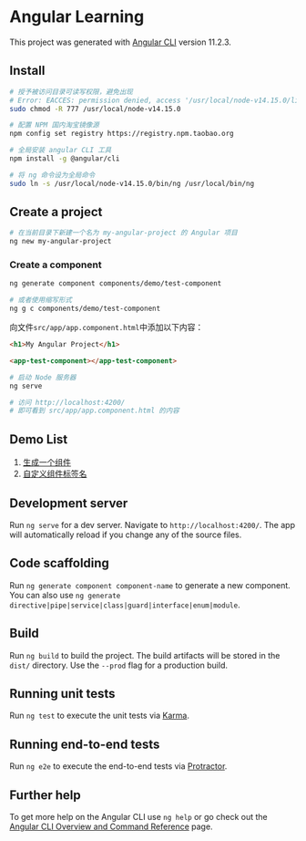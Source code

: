 # Angular Learning

This project was generated with [Angular CLI](https://github.com/angular/angular-cli) version 11.2.3.

## Install

```sh
# 授予被访问目录可读写权限，避免出现 
# Error: EACCES: permission denied, access '/usr/local/node-v14.15.0/lib/node_modules' 的错误
sudo chmod -R 777 /usr/local/node-v14.15.0

# 配置 NPM 国内淘宝镜像源
npm config set registry https://registry.npm.taobao.org

# 全局安装 angular CLI 工具
npm install -g @angular/cli

# 将 ng 命令设为全局命令
sudo ln -s /usr/local/node-v14.15.0/bin/ng /usr/local/bin/ng
```

## Create a project

```sh
# 在当前目录下新建一个名为 my-angular-project 的 Angular 项目
ng new my-angular-project
```

### Create a component

```sh
ng generate component components/demo/test-component

# 或者使用缩写形式
ng g c components/demo/test-component
```

向文件`src/app/app.component.html`中添加以下内容：

```html
<h1>My Angular Project</h1>

<app-test-component></app-test-component>
```

```sh
# 启动 Node 服务器
ng serve

# 访问 http://localhost:4200/
# 即可看到 src/app/app.component.html 的内容
```

## Demo List

1. [生成一个组件](./docs/1-generate-a-component.md)
2. [自定义组件标签名](docs/2-customize-the-component-name.md)

## Development server

Run `ng serve` for a dev server. Navigate to `http://localhost:4200/`. The app will automatically reload if you change any of the source files.

## Code scaffolding

Run `ng generate component component-name` to generate a new component. You can also use `ng generate directive|pipe|service|class|guard|interface|enum|module`.

## Build

Run `ng build` to build the project. The build artifacts will be stored in the `dist/` directory. Use the `--prod` flag for a production build.

## Running unit tests

Run `ng test` to execute the unit tests via [Karma](https://karma-runner.github.io).

## Running end-to-end tests

Run `ng e2e` to execute the end-to-end tests via [Protractor](http://www.protractortest.org/).

## Further help

To get more help on the Angular CLI use `ng help` or go check out the [Angular CLI Overview and Command Reference](https://angular.io/cli) page.
